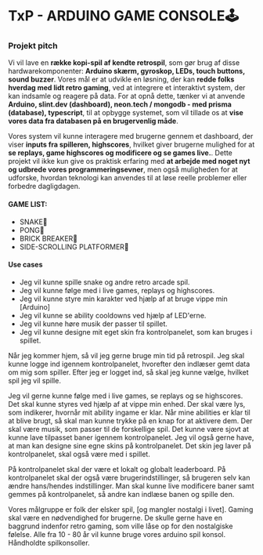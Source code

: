 # TxP - ARDUINO GAME CONSOLE🕹️


### Projekt pitch
Vi vil lave en **række kopi-spil af kendte retrospil**, som gør brug af disse hardwarekomponenter: **Arduino skærm, gyroskop, LEDs, touch buttons, sound buzzer**. Vores mål er at udvikle en løsning, der kan **redde folks hverdag med lidt retro gaming**, ved at integrere et interaktivt system, der kan indsamle og reagere på data. For at opnå dette, tænker vi at anvende **Arduino, slint.dev (dashboard), neon.tech / mongodb - med prisma (database), typescript**, til at opbygge systemet, som vil tillade os at **vise vores data fra databasen på en brugervenlig måde**.

Vores system vil kunne interagere med brugerne gennem et dashboard, der viser **inputs fra spilleren, highscores**, hvilket giver brugerne mulighed for at **se replays, game highscores og modificere og se games live.**. Dette projekt vil ikke kun give os praktisk erfaring med **at arbejde med noget nyt og udbrede vores programmeringsevner**, men også muligheden for at udforske, hvordan teknologi kan anvendes til at løse reelle problemer eller forbedre dagligdagen.

#### GAME LIST:
- SNAKE🐍
- PONG🏓
- BRICK BREAKER🧱
- SIDE-SCROLLING PLATFORMER👟

#### Use cases
- Jeg vil kunne spille snake og andre retro arcade spil.
- Jeg vil kunne følge med i live games, replays og highscores.
- Jeg vil kunne styre min karakter ved hjælp af at bruge vippe min [Arduino]
- Jeg vil kunne se ability cooldowns ved hjælp af LED'erne.
- Jeg vil kunne høre musik der passer til spillet.
- Jeg vil kunne designe mit eget skin fra kontrolpanelet, som kan bruges i spillet.

Når jeg kommer hjem, så vil jeg gerne bruge min tid på retrospil. Jeg skal kunne logge ind igennem kontrolpanelet, hvorefter den indlæser gemt data om mig som spiller. Efter jeg er logget ind, så skal jeg kunne vælge, hvilket spil jeg vil spille.

Jeg vil gerne kunne følge med i live games, se replays og se highscores. Det skal kunne styres ved hjælp af at vippe min enhed. Der skal være lys, som indikerer, hvornår mit ability ingame er klar. Når mine abilities er klar til at blive brugt, så skal man kunne trykke på en knap for at aktivere dem. Der skal være musik, som passer til de forskellige spil. Det kunne være sjovt at kunne lave tilpasset baner igennem kontrolpanelet. Jeg vil også gerne have, at man kan designe sine egne skins på kontrolpanelet. Det skin jeg laver på kontrolpanelet, skal også være med i spillet. 

På kontrolpanelet skal der være et lokalt og globalt leaderboard. På kontrolpanelet skal der også være brugerindstillinger, så brugeren selv kan ændre hans/hendes indstillinger. Man skal kunne live modificere baner samt gemmes på kontrolpanelet, så andre kan indlæse banen og spille den. 


Vores målgruppe er folk der elsker spil, [og mangler nostalgi i livet]. Gaming skal være en nødvendighed for brugerne. De skulle gerne have en baggrund indenfor retro gaming, som ville låse op for den nostalgiske følelse.
Alle fra 10 - 80 år vil kunne bruge vores arduino spil konsol. Håndholdte spilkonsoller.
